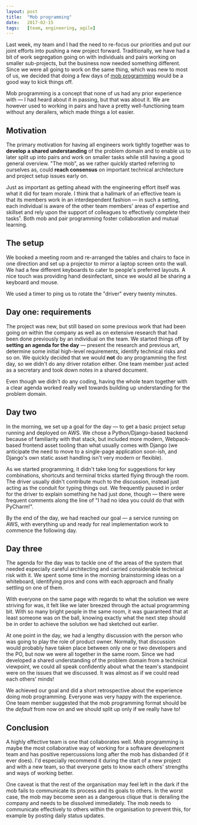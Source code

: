```yaml
---
layout: post
title:  "Mob programming"
date:   2017-02-15
tags:   [team, engineering, agile]
---
```


Last week, my team and I had the need to re-focus our priorities and put our joint efforts
into pushing a new project forward. Traditionally, we have had a bit of work segregation going
on with individuals and pairs working on smaller sub-projects, but the business now needed
something different. Since we were all going to work on the same thing, which was new to most
of us, we decided that doing a few days of [mob programming][] would be a good way to kick things off.

Mob programming is a concept that none of us had any prior experience with — I had heard about
it in passing, but that was about it. We are however used to working in pairs and have a pretty
well-functioning team without any derailers, which made things a lot easier. 

## Motivation

The primary motivation for having all engineers work tightly together was to **develop a shared
understanding** of the problem domain and to enable us to later split up into pairs and work on 
smaller tasks while still having a good general overview. "The mob", as we rather quickly started
referring to ourselves as, could **reach consensus** on important technical architecture and project 
setup issues early on.

Just as important as getting ahead with the engineering effort itself was what it did for
team morale. I think that a hallmark of an effective team is that its members work in an
interdependent fashion — in such a setting, each individual is aware of the other team members' 
areas of expertise and skillset and rely upon the support of colleagues to effectively complete 
their tasks¹. Both mob and pair programming foster collaboration and mutual learning.

## The setup

We booked a meeting room and re-arranged the tables and chairs to face in one direction and 
set up a projector to mirror a laptop screen onto the wall. We had a few different keyboards 
to cater to people's preferred layouts. A nice touch was providing hand desinfectant, 
since we would all be sharing a keyboard and mouse. 

We used a timer to ping us to rotate the "driver" every twenty minutes. 

## Day one: requirements

The project was new, but still based on some previous work that had been going on within the 
company as well as on extensive research that had been done previously by an individual on 
the team. We started things off by **setting an agenda for the day** — present the research and 
previous art, determine some initial high-level requirements, identify technical risks and so on. 
We quickly decided that we would **not** do any programming the first day, so we didn't do any 
driver rotation either. One team member just acted as a secretary and took down notes in a shared 
document. 

Even though we didn't do any coding, having the whole team together with a clear agenda worked 
really well towards building up understanding for the problem domain. 

## Day two

In the morning, we set up a goal for the day — to get a basic project setup running and deployed
on AWS. We chose a Python/Django-based backend because of familiarity with that stack, but included
more modern, Webpack-based frontend asset tooling than what usually comes with Django (we anticipate 
the need to move to a single-page application soon-ish, and Django's own static asset handling isn't 
very modern or flexible). 

As we started programming, it didn't take long for suggestions for key combinations, shortcuts
and terminal tricks started flying through the room. The driver usually didn't contribute much 
to the discussion, instead just acting as the conduit for typing things out. We frequently paused 
in order for the driver to explain something he had just done, though — there were frequent comments 
along the line of "I had no idea you could do that with PyCharm!". 

By the end of the day, we had reached our goal — a service running on AWS, with everything up and
ready for real implementation work to commence the following day. 

## Day three

The agenda for the day was to tackle one of the areas of the system that needed especially careful 
architecting and carried considerable technical risk with it. We spent some time in the morning
brainstorming ideas on a whiteboard, identifying pros and cons with each approach and finally
settling on one of them. 

With everyone on the same page with regards to what the solution we were striving for was, 
it felt like we later breezed through the actual programming bit. With so many bright people
in the same room, it was guaranteed that at least someone was on the ball, knowing exactly
what the next step should be in order to achieve the solution we had sketched out earlier. 

At one point in the day, we had a lengthy discussion with the person who was going to play the role 
of product owner. Normally, that discussion would probably have taken place between only one or two 
developers and the PO, but now we were all together in the same room. Since we had developed a shared 
understanding of the problem domain from a technical viewpoint, we could all speak confidently about 
what the team's standpoint were on the issues that we discussed. It was almost as if we could read
each others' minds!

We achieved our goal and did a short retrospective about the experience doing mob programming.
Everyone was very happy with the experience. One team member suggested that the mob programming 
format should be the *default* from now on and we should split up only if we really have to! 

## Conclusion

A highly effective team is one that collaborates well. Mob programming is maybe the most collaborative
way of working for a software development team and has positive repercussions long after the mob has 
disbanded (if it ever does). I'd especially recommend it during the start of a new project and 
with a new team, so that everyone gets to know each others' strengths and ways of working better.

One caveat is that the rest of the organisation may feel left in the dark if the mob fails to 
communicate its process and its goals to others. In the worst case, the mob may become seen as 
a dangerous clique that is derailing the company and needs to be dissolved immediately. 
The mob needs to communicate effectively to others within the organisation to prevent this,
for example by posting daily status updates. 

[mob programming]: http://mobprogramming.org/
